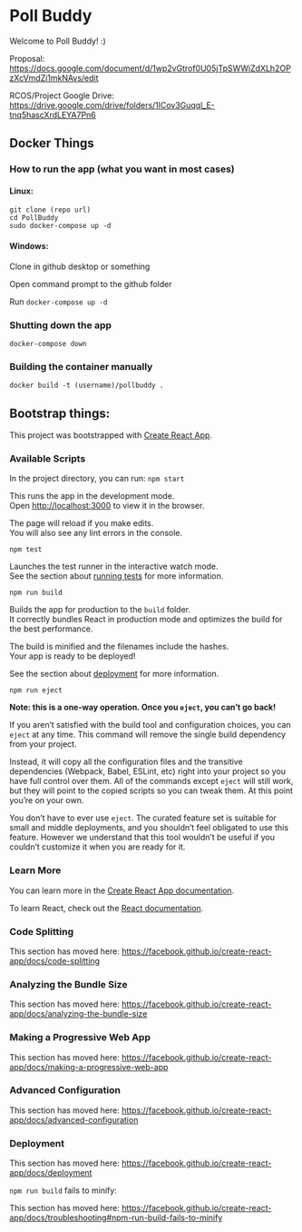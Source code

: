 # Poll Buddy
Welcome to Poll Buddy! :)

Proposal: https://docs.google.com/document/d/1wp2vGtrof0U05jTpSWWiZdXLh2OPzXcVmdZi1mkNAvs/edit

RCOS/Project Google Drive: https://drive.google.com/drive/folders/1lCov3Guqql_E-tnq5hascXrdLEYA7Pn6

## Docker Things
### How to run the app (what you want in most cases)
#### Linux:
```
git clone (repo url)
cd PollBuddy
sudo docker-compose up -d
``` 
#### Windows:
Clone in github desktop or something

Open command prompt to the github folder

Run `docker-compose up -d`

### Shutting down the app
`docker-compose down`

### Building the container manually
```
docker build -t (username)/pollbuddy .
```


## Bootstrap things:

This project was bootstrapped with [Create React App](https://github.com/facebook/create-react-app).

### Available Scripts

In the project directory, you can run: `npm start`

This runs the app in the development mode.<br>
Open [http://localhost:3000](http://localhost:3000) to view it in the browser.

The page will reload if you make edits.<br>
You will also see any lint errors in the console.

`npm test`

Launches the test runner in the interactive watch mode.<br>
See the section about [running tests](https://facebook.github.io/create-react-app/docs/running-tests) for more information.

`npm run build`

Builds the app for production to the `build` folder.<br>
It correctly bundles React in production mode and optimizes the build for the best performance.

The build is minified and the filenames include the hashes.<br>
Your app is ready to be deployed!

See the section about [deployment](https://facebook.github.io/create-react-app/docs/deployment) for more information.

`npm run eject`

**Note: this is a one-way operation. Once you `eject`, you can’t go back!**

If you aren’t satisfied with the build tool and configuration choices, you can `eject` at any time. This command will remove the single build dependency from your project.

Instead, it will copy all the configuration files and the transitive dependencies (Webpack, Babel, ESLint, etc) right into your project so you have full control over them. All of the commands except `eject` will still work, but they will point to the copied scripts so you can tweak them. At this point you’re on your own.

You don’t have to ever use `eject`. The curated feature set is suitable for small and middle deployments, and you shouldn’t feel obligated to use this feature. However we understand that this tool wouldn’t be useful if you couldn’t customize it when you are ready for it.

### Learn More

You can learn more in the [Create React App documentation](https://facebook.github.io/create-react-app/docs/getting-started).

To learn React, check out the [React documentation](https://reactjs.org/).

### Code Splitting

This section has moved here: https://facebook.github.io/create-react-app/docs/code-splitting

### Analyzing the Bundle Size

This section has moved here: https://facebook.github.io/create-react-app/docs/analyzing-the-bundle-size

### Making a Progressive Web App

This section has moved here: https://facebook.github.io/create-react-app/docs/making-a-progressive-web-app

### Advanced Configuration

This section has moved here: https://facebook.github.io/create-react-app/docs/advanced-configuration

### Deployment

This section has moved here: https://facebook.github.io/create-react-app/docs/deployment

`npm run build` fails to minify:

This section has moved here: https://facebook.github.io/create-react-app/docs/troubleshooting#npm-run-build-fails-to-minify
